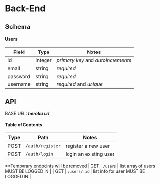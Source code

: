 # Back-End

## Schema

#### Users

| Field    | Type    | Notes                              |
| -------- | ------- | ---------------------------------- |
| id       | integer | _primary key_ and _autoincrements_ |
| email    | string  | _required_                         |
| password | string  | _required_                         |
| username | string  | _required_ and _unique_            |

## API

BASE URL: ***heroku url***

#### Table of Contents

| Type   | Path                                 | Notes                                       |
| ------ | ------------------------------------ | ------------------------------------------- |
| POST   | `/auth/register`                     | register a new user                         |
| POST   | `/auth/login`                        | login an existing user                      |
**Temporary endpoints will be removed
| GET    | `/users`                             | list array of users MUST BE LOGGED IN       |
| GET    | `/users/:id`                         | list info for user MUST BE LOGGED IN        |